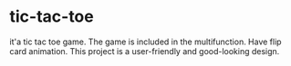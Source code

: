 # tic-tac-toe
it'a tic tac toe game. The game is included in the multifunction. Have flip card animation. This project is a user-friendly and good-looking design.
